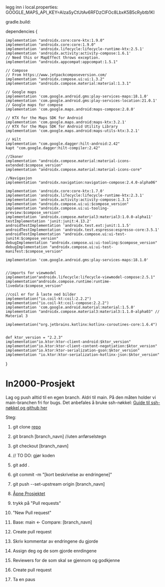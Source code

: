 legg inn i local.properties:
GOOGLE_MAPS_API_KEY=AIzaSyCtUtAv6RFDzClFOc8LbxK5B5cRybtb1KI

gradle.build:

dependencies {
    
    implementation "androidx.core:core-ktx:1.9.0"
    implementation "androidx.core:core:1.9.0"
    implementation 'androidx.lifecycle:lifecycle-runtime-ktx:2.5.1'
    implementation 'androidx.activity:activity-compose:1.6.1'
    // Need this or MapEffect throws exception.
    implementation "androidx.appcompat:appcompat:1.5.1"

    // Compose
    // From https://www.jetpackcomposeversion.com/
    implementation "androidx.compose.ui:ui:1.3.2"
    implementation "androidx.compose.material:material:1.3.1"

    // Google maps
    implementation 'com.google.android.gms:play-services-maps:18.1.0'
    implementation 'com.google.android.gms:play-services-location:21.0.1'
    // Google maps for compose
    implementation 'com.google.maps.android:maps-compose:2.8.0'

    // KTX for the Maps SDK for Android
    implementation 'com.google.maps.android:maps-ktx:3.2.1'
    // KTX for the Maps SDK for Android Utility Library
    implementation 'com.google.maps.android:maps-utils-ktx:3.2.1'

    // Hilt
    implementation "com.google.dagger:hilt-android:2.42"
    kapt "com.google.dagger:hilt-compiler:2.42"

    //Ikoner
    implementation "androidx.compose.material:material-icons-extended:$compose_version"
    implementation "androidx.compose.material:material-icons-core"

    //Navigasjon
    implementation "androidx.navigation:navigation-compose:2.4.0-alpha06"

    implementation 'androidx.core:core-ktx:1.7.0'
    implementation 'androidx.lifecycle:lifecycle-runtime-ktx:2.3.1'
    implementation 'androidx.activity:activity-compose:1.3.1'
    implementation "androidx.compose.ui:ui:$compose_version"
    implementation "androidx.compose.ui:ui-tooling-preview:$compose_version"
    implementation 'androidx.compose.material3:material3:1.0.0-alpha11'
    testImplementation 'junit:junit:4.13.2'
    androidTestImplementation 'androidx.test.ext:junit:1.1.5'
    androidTestImplementation 'androidx.test.espresso:espresso-core:3.5.1'
    androidTestImplementation "androidx.compose.ui:ui-test-junit4:$compose_version"
    debugImplementation "androidx.compose.ui:ui-tooling:$compose_version"
    debugImplementation "androidx.compose.ui:ui-test-manifest:$compose_version"

    implementation 'com.google.android.gms:play-services-maps:18.1.0'


    //imports for viewmodel
    implementation"androidx.lifecycle:lifecycle-viewmodel-compose:2.5.1"
    implementation"androidx.compose.runtime:runtime-livedata:$compose_version"

    //coil er for å laste ned bilder
    implementation("io.coil-kt:coil:2.2.2")
    implementation("io.coil-kt:coil-compose:2.2.2")
    implementation 'com.google.android.material:material:1.5.0'
    implementation "androidx.compose.material3:material3:1.1.0-alpha03" // Material 3

    implementation("org.jetbrains.kotlinx:kotlinx-coroutines-core:1.6.4")


    def ktor_version = "2.2.3"
    implementation"io.ktor:ktor-client-android:$ktor_version"
    implementation"io.ktor:ktor-client-content-negotiation:$ktor_version"
    implementation"io.ktor:ktor-serialization-gson:$ktor_version"
    implementation "io.ktor:ktor-serialization-kotlinx-json:$ktor_version"
}


# In2000-Prosjekt
Lag og push alltid til en egen branch. Aldri til main. På den måten holder vi main-branchen fri for bugs.
Det anbefales å bruke ssh-nøkkel: [Guide til ssh-nøkkel og github her](https://www.uio.no/tjenester/it/maskin/filer/versjonskontroll/github.html#ssh-nokler)


Steg:
1. git clone [repo](https://github.uio.no/dafolvel/In2000-Prosjekt.git)
2. git branch [branch_navn] //uten anførselstegn
3. git checkout [branch_navn]
4. // TO DO: gjør koden
5. git add .
6. git commit -m "[kort beskrivelse av endringene]"
7. git push --set-upstream origin [branch_navn]
8. [Åpne Prosjektet](https://github.uio.no/dafolvel/In2000-Prosjekt)
9. trykk på "Pull requests"
10. "New Pull request"
11. Base: main <- Compare: [branch_navn]
12. Create pull request

13. Skriv kommentar av endringene du gjorde
14. Assign deg og de som gjorde enrdingene
15. Reviewers for de som skal se gjennom og godkjenne
16. Create pull request
17. Ta en paus

